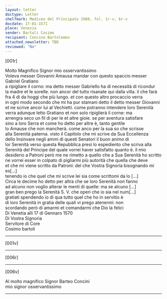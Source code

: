 ```yaml
---
layout: letter
doctype: Letter
shelfmark: Mediceo del Principato 2980, fol. 1r-v, 6r-v
docdate: 17-01-1571
place: Venezia
sender: Bartoli Cosimo
recipient: Concino Bartolomeo
attached_newsletter: TBD
reviewed: "No"
---
```


[001r]  
  
  
Molto Magnifico Signor mio osservantissimo  
Voleva messer Giovanni Amausa mandar con questo spaccio messer Gabriel Gratiano  
a ripigliare il corno: ma detto messer Gabriello ha di necessità di ricondur  
la madre et le sorelle. non ancor del tutto risanate qui dalla villa. il che farà  
fra 4 dì da hoggi che più lungo. et con questo altro procaccio verra  
in ogni modo secondo che mi ha pur stamani detto il detto messer Giovanni  
et ne scrive ancor lui al Vechietti. come potranno intendere loro Serenità  
verra adunque letto Gratiano et non solo ripiglierà il corne: ma  
arrengra seco un fil di per le et altre gioie. se per aventura satisfare  
sino a loro Serra et come ho detto per altre è, tanto gentile  
lo Amause che non mancherà. come anco per la sua so che scrisse  
alla Serenità paterna. visto il Capitolo che mi scrive da Sua Eccellenza  
dello Insinvare negli ammi di questi Senatori il buon animo di  
lor Serenità verso questa Repubblica presi lo espediento che scriva alla  
Serenità del Principe del quale vorrei haver satisfatto quanto è. il mio  
desiderio a Patroni però me ne rimetto a quello che a Sua Serenità ho scritto  
ne vorrei esser in colpato di pigliarmi più autorità che quella che deve  
et che mi viene scritto da Patroni: del che Vostra Signoria bisognando mi es[...]  
tenendo io che quel che mi scrive lei sia come scrittomi da lo [...]  
Circa le decime ho detto per altra che se loro Serenità non fanno  
ad alcuno non voglio alterar le menti di quelle: ma se alcuno [...]  
gran ben prego la Serenità S. V. che operi che io sia nel num[...]  
gratiati spendendo io di qua tutto quel che ho in servitio è  
di loro Serenità in gratia delle quali vi prego atenermi: non  
scordando però di amarmi et comandarmi che Dio la felici  
Di Venetia alli 17 di Gennaro 1570  
Di Vostra Signoria  
Servitore di Core  
Cosimo bartoli  
  
---  

[001v]  
  
  
  
---  

[006r]  
  
  
  
---  

[006v]  
  
  
Al molto magnifico Signor Barteo Concini  
mio signor osservantissimo  
  
---  

